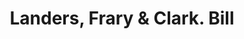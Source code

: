 ---
doi: 10.7916/D8DV2WV3
date_other: '1891'
date_other_textual: '1891'
form: printed ephemera
genre:
- Invoices
name:
- Landers, Frary & Clark
object_in_context_url: https://biggert.cul.columbia.edu/items/view/ave_biggert_00086
subject_hierarchical_geographic:
- New Britain, Connecticut, United States
subject_name:
- Landers, Frary & Clark
title: Landers, Frary & Clark. Bill
sort_title: Landers, Frary & Clark. Bill
call_number: ave_biggert_00086
coordinates:
- 41.675,-72.78722222222223
pid: ave_biggert_00086
identifiers: ave_biggert_00086
canvas_id: ldpd:395361
permalink: "/items/ave_biggert_00086/"
layout: iiif-image-page
---